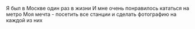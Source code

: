 Я был в Москве один раз в жизни
И мне очень понравилось кататься на метро
Моя мечта - посетить все станции и сделать фотографию на каждой из них